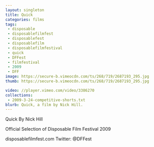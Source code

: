 ```yaml
---
layout: singleton
title: Quick
categories: films
tags:
 - disposable
 - disposablefilmfest
 - disposablefest
 - disposablefilm
 - disposablefilmfestival
 - quick
 - DFFest
 - filmfestival
 - 2009
 - DFF
image: https://secure-b.vimeocdn.com/ts/268/719/2687193_295.jpg
thumb: https://secure-b.vimeocdn.com/ts/268/719/2687193_295.jpg

video: //player.vimeo.com/video/3386270
collections:
 - 2009-3-24-competitive-shorts.txt
blurb: Quick, a film by Nick Hill.
---
```


Quick
By Nick Hill

Official Selection of Disposable Film Festival 2009

disposablefilmfest.com
Twitter: @DFFest